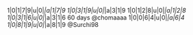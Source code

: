 1|0|1|7|9|u|0|_|a|1|7|9
1|0|3|1|9|u|0|_|a|3|1|9
1|0|1|2|8|u|0|_|a|1|2|8
1|0|3|1|6|u|0|_|a|3|1|6 60 days @chomaaaa
1|0|0|6|4|u|0|_|a|6|4
1|0|8|1|9|u|0|_|a|8|1|9 @Surchi98
